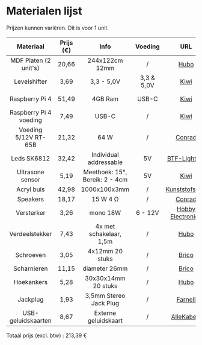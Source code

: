 # Materialen lijst

Prijzen kunnen variëren. Dit is voor 1 unit.

| Materiaal | Prijs (€) | Info | Voeding | URL | Datasheet |
| :---: | :---: | :---: | :---: | :---: | :---: |
| MDF Platen (2 unit's) | 20,66 | 244x122cm 12mm | / | [Hubo](https://www.hubo.be/nl/p/mdf-plaat-244x122-cm-12mm/81042/) | / |
| Levelshifter | 3,69 | 3,3 - 5,0V | 3,3 & 5,0V | [Kiwi](https://www.kiwi-electronics.com/nl/sparkfun-logic-level-converter-bi-directional-3154?country=BE&gad_source=1) | [BSS138](https://cdn.sparkfun.com/datasheets/BreakoutBoards/BSS138.pdf) |
| Raspberry Pi 4 | 51,49 | 4GB Ram | USB-C | [Kiwi](https://www.kiwi-electronics.com/nl/raspberry-pi-4-model-b-4gb-4268?country=BE&gad_source=1) | [Pi instellen](https://projects.raspberrypi.org/nl-NL/projects/raspberry-pi-setting-up) |
| Raspberry Pi 4 voeding | 7,49 | USB-C | / | [Kiwi](https://www.kiwi-electronics.com/nl/raspberry-pi-4-usb-c-voeding-zwart-eu-4270) | [Datasheet](https://datasheets.raspberrypi.com/power-supply/15w-usb-c-power-supply-product-brief.pdf) |
| Voeding 5/12V RT-65B | 21,32 | 64 W | / | [Conrad](https://www.conrad.be/nl/p/mw-mean-well-rt-65b-schakelnetvoedingsmodule-64-w-1293137.html?utm_source=google&utm_medium=cpc&utm_campaign=BE+-+PMAX+-+Nonbrand+-+Highseller&utm_id=21957176332&gad_source=1&gclid=CjwKCAjw47i_BhBTEiwAaJfPpkqwtDRM91EgX1MALpvhkvY_cu3PY4_8bBSBX82OibTzjbFBubIrYRoCzBkQAvD_BwE&refresh=true) | [RT-65](https://asset.conrad.com/media10/add/160267/c1/-/en/001293137DS01/datablad-1293137-mw-mean-well-rt-65b-schakelnetvoedingsmodule-64-w.pdf) |
| Leds SK6812 | 32,42 | Individual addressable | 5V | [BTF-Lighting](https://www.btf-lighting.com/products/1-sk6812-rgbw-4-in-1-pixels-individual-addressable-led-strip-dc5v?variant=46031799386338) | [SK6812](https://cdn-shop.adafruit.com/product-files/1138/SK6812+LED+datasheet+.pdf) |
| Ultrasone sensor | 5,19 | Meethoek: 15°, Bereik: 2 - 4cm | 5V | [Kiwi](https://www.kiwi-electronics.com/nl/ultrasoon-sensor-hc-sr04-2592?country=BE&gad_source=1) | [SF-SEN-15569](https://cdn.sparkfun.com/datasheets/Sensors/Proximity/HCSR04.pdf) |
| Acryl buis | 42,98 | 1000x100x3mm | / | [Kunststofshop](https://www.kunststofshop.nl/acrylaat-plexiglas/acrylaat-buizen/melkwit-opaal/acrylaat-buis-opaal-1000x100x3mm-1000x100x3mm/a-3806-20000036) | / |
| Speakers | 18,17 | 15 W 4 Ω | / | [Conrad](https://www.conrad.nl/nl/p/visaton-fr-9-15-4-ohm-5-9-inch-15-cm-breedband-luidspreker-15-w-4-ovaal-305270.html) | [Visaton](chrome-extension://efaidnbmnnnibpcajpcglclefindmkaj/https://asset.conrad.com/media10/add/160267/c1/-/de/000305270DS01/datablad-305270-visaton-fr-915-4-ohm-59-inch-15-cm-breedband-luidspreker-15-w-4-ovaal.pdf) |
| Versterker | 3,26 | mono 18W | 6 - 12V | [Hobby Electronica](https://www.hobbyelectronica.nl/product/audio-versterker-module-tda2030a/) | / |
| Verdeelstekker | 7,43 | 4x met schakelaar, 1,5m | / | [Hubo](https://www.hubo.be/nl/p/profile-stekkerdoos-4x-met-schakelaar-kabel-1-5m-wit/10063/) | / |
| Schroeven | 3,05 | 4x12mm 20 stuks | / | [Brico](https://www.brico.be/nl/ijzerwaren/technische-bevestigingsmaterialen/schroeven/universele-schroeven/spax-universele-schroef-ronde-kop-4x12mm-20-stuks/0877200) | / |
| Scharnieren | 11,15 | diameter 26mm | / | [Brico](https://www.brico.be/nl/ijzerwaren/meubelbeslag/meubelscharnieren/opbouwscharnieren/vynex-onzichtbare-scharnier-dia-26mm-94-voor-inliggende-deur-vernikkeld-staal/5473443) | / |
| Hoekankers | 5,28 | 30x30x14mm 20 stuks | / | [Hubo](https://www.hubo.be/nl/p/fg-wood-connectors-hoekanker-30x30x14-mm-20-stuks/86273/) | / |
| Jackplug |  1,93 | 3,5mm Stereo Jack Plug | / | [Farnell](https://be.farnell.com/pro-signal/jr8013-7m/lead-3-5mm-s-jack-jack-7m/dp/4258502) | / |
| USB-geluidskaarten | 8,67 | Externe geluidskaart | / | [AlleKabels](https://www.allekabels.be/delock/6335/4398057/delock-externe-usb-soundkarte-mit-usb-a-stecker-auf-2-x-35-mm-klinkenbuch.html?mc=nl-be&gad_source=1&gclid=Cj0KCQjwhMq-BhCFARIsAGvo0KfawZiw0aBHh6gZdGKgoc_lwPKSa9NmpS5epDACAZDRU02eevdK-TsaApHwEALw_wcB) | / |
Totaal prijs (excl. btw) : 213,39 €
